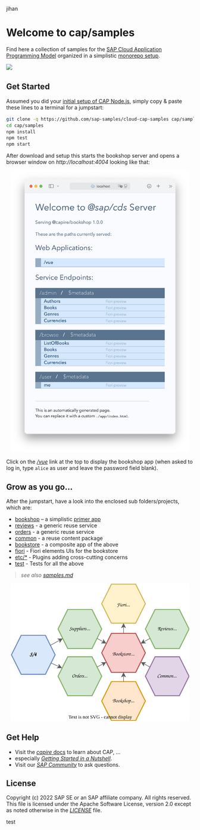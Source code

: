 jihan

# Welcome to cap/samples

Find here a collection of samples for the [SAP Cloud Application Programming Model](https://cap.cloud.sap) organized in a simplistic [monorepo setup](samples.md#all-in-one-monorepo).

![](https://github.com/SAP-samples/cloud-cap-samples/workflows/CI/badge.svg)

## Get Started

Assumed you did your [initial setup of CAP Node.js](https://cap.cloud.sap/docs/get-started/#setup), simply copy & paste these lines to a terminal for a jumpstart:
    
```sh
git clone -q https://github.com/sap-samples/cloud-cap-samples cap/samples
cd cap/samples
npm install
npm test
npm start
```

After download and setup this starts the bookshop server and opens a browser window on _http://localhost:4004_ looking like that:

<p align="center">
   <img width=480 src="etc/index-html.png" alt="bookshop showing up in browser" />
</p>

Click on the *[/vue](http:/localhost:4004/vue)* link at the top to display the bookshop app (when asked to log in, type `alice` as user and leave the password field blank).

## Grow as you go...

After the jumpstart, have a look into the enclosed sub folders/projects, which are:

- [bookshop](bookshop) – a simplistic [primer app](https://cap.cloud.sap/docs/get-started/in-a-nutshell)
- [reviews](reviews) - a generic reuse service
- [orders](orders) - a generic reuse service
- [common](common) - a reuse content package
- [bookstore](bookstore) - a composite app of the above
- [fiori](fiori) - Fiori elements UIs for the bookstore
- [etc/*](etc) - Plugins adding cross-cutting concerns
- [test](test) - Tests for all the above

> _see also [samples.md](samples.md)_

<p align="center">
  <img width=480 src="etc/samples.drawio.svg">
</p>

## Get Help

- Visit the [*capire* docs](https://cap.cloud.sap) to learn about CAP, ...
- especially [*Getting Started in a Nutshell*](https://cap.cloud.sap/docs/get-started/in-a-nutshell).
- Visit our [*SAP Community*](https://answers.sap.com/tags/9f13aee1-834c-4105-8e43-ee442775e5ce) to ask questions.


## License

Copyright (c) 2022 SAP SE or an SAP affiliate company. All rights reserved. This file is licensed under the Apache Software License, version 2.0 except as noted otherwise in the _[LICENSE](LICENSE)_ file.

test